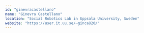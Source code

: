 ```yaml
---
id: "ginevracastellano"
name: "Ginevra Castellano"
location: "Social Robotics Lab in Uppsala University, Sweden"
website: "https://user.it.uu.se/~ginca820/"
---
```

